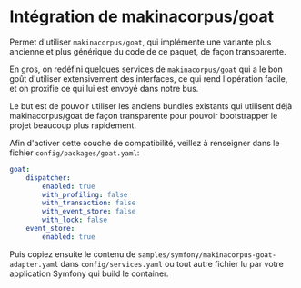 # Intégration de makinacorpus/goat

Permet d'utiliser `makinacorpus/goat`, qui implémente une variante plus ancienne
et plus générique du code de ce paquet, de façon transparente.

En gros, on redéfini quelques services de `makinacorpus/goat` qui a le bon goût
d'utiliser extensivement des interfaces, ce qui rend l'opération facile, et on
proxifie ce qui lui est envoyé dans notre bus.

Le but est de pouvoir utiliser les anciens bundles existants qui utilisent déjà
makinacorpus/goat de façon transparente pour pouvoir bootstrapper le projet
beaucoup plus rapidement.

Afin d'activer cette couche de compatibilité, veillez à renseigner dans le
fichier `config/packages/goat.yaml`:

```yaml
goat:
    dispatcher:
        enabled: true
        with_profiling: false
        with_transaction: false
        with_event_store: false
        with_lock: false
    event_store:
        enabled: true
```

Puis copiez ensuite le contenu de `samples/symfony/makinacorpus-goat-adapter.yaml`
dans `config/services.yaml` ou tout autre fichier lu par votre application
Symfony qui build le container.
